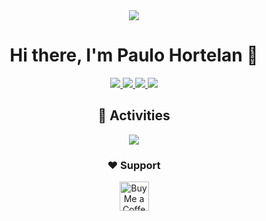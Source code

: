 <div align="center">
 <img src="https://github.blog/wp-content/uploads/2018/10/46896184-b679fc80-ce30-11e8-88bf-921e9b788f7c.gif?resize=200%2C200" />
</div>

<h1 align="center">Hi there, I'm Paulo Hortelan 👋</h1>

<p align="center"> 
 <a href="https://www.linkedin.com/in/paulo-hortelan-ribeiro-479008144/" alt="paulo hortelan linkedin" target="_blank">
   <img src="https://img.shields.io/badge/%20-LinkedIn-%230A66C2?logo=linkedin&logoColor=white&style=for-the-badge&link=https://www.linkedin.com/in/paulo-hortelan-ribeiro-479008144" />
 </a>
  <a href="https://www.instagram.com/paulohincar/" target="_blank">
    <img src="https://img.shields.io/badge/instagram-%23E4405F.svg?&style=for-the-badge&logo=instagram&logoColor=white" />        
  </a>
 <a href="https://github.com/paulo-hortelan" alt="paulo hortelan github" target="_blank">
   <img src="https://img.shields.io/badge/%20-GitHub-black?logo=GitHub&logoColor=white&style=for-the-badge" />
 </a>
 <a>
   <img src="https://komarev.com/ghpvc/?username=paulo-hortelan&color=FFC000&style=for-the-badge" />
 </a> 
</p>

<h2 align="center">🚀 Activities</h2>
<p align="center">
  <a href="#" alt="paulo hortelan's github stats"><img src="https://github-readme-stats.vercel.app/api?username=paulo-hortelan" /></a>
</p>

<h3 align="center">❤ Support</h2>
<p align="center">
 <a href='https://ko-fi.com/paulohortelan' target='_blank'>
  <img style='border:0px;height:47px;' src='https://az743702.vo.msecnd.net/cdn/kofi1.png?v=0' border='0' alt='Buy Me a Coffee at ko-fi.com' />
</a>
</p>
